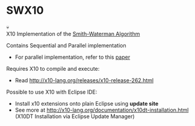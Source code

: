 # SWX10

:skull:  
X10 Implementation of the [Smith-Waterman Algorithm](https://en.wikipedia.org/wiki/Smith%E2%80%93Waterman_algorithm)

Contains Sequential and Parallel implementation
- For parallel implementation, refer to this [paper](https://github.com/khongyew/SWX10/blob/master/paper/Parallel%20Implementation%20of%20the%20Smith-Waterman%20Algorithm.pdf)
 
Requires X10 to compile and execute:
- Read http://x10-lang.org/releases/x10-release-262.html

Possible to use X10 with Eclipse IDE:
- Install x10 extensions onto plain Eclipse using **update site**
- See more at http://x10-lang.org/documentation/x10dt-installation.html (X10DT Installation via Eclipse Update Manager)
